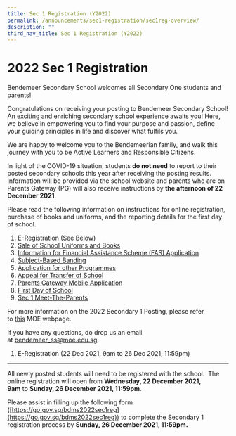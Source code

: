 ```yaml
---
title: Sec 1 Registration (Y2022)
permalink: /announcements/sec1-registration/sec1reg-overview/
description: ""
third_nav_title: Sec 1 Registration (Y2022)
---
```



2022 Sec 1 Registration
=======================

Bendemeer Secondary School welcomes all Secondary One students and parents!

  

Congratulations on receiving your posting to Bendemeer Secondary School! An exciting and enriching secondary school experience awaits you! Here, we believe in empowering you to find your purpose and passion, define your guiding principles in life and discover what fulfils you.

  

We are happy to welcome you to the Bendemeerian family, and walk this journey with you to be Active Learners and Responsible Citizens.

  

In light of the COVID-19 situation, students **do not need** to report to their posted secondary schools this year after receiving the posting results. Information will be provided via the school website and parents who are on Parents Gateway (PG) will also receive instructions by **the afternoon of 22 December 2021**. 

  

Please read the following information on instructions for online registration, purchase of books and uniforms, and the reporting details for the first day of school. 

  

1.  E-Registration (See Below)
2.  [Sale of School Uniforms and Books](https://bendemeersec.moe.edu.sg/useful-links/2022-sec-1-registration/sale-of-uniform-and-books)
3.  [Information for Financial Assistance Scheme (FAS) Application](https://bendemeersec.moe.edu.sg/useful-links/2022-sec-1-registration/moe-financial-assistance-scheme)
4.  [Subject-Based Banding](https://bendemeersec.moe.edu.sg/useful-links/2022-sec-1-registration/subject-based-banding)
5.  [Application for other Programmes](https://bendemeersec.moe.edu.sg/useful-links/2022-sec-1-registration/application-for-other-programmes)
6.  [Appeal for Transfer of School](https://bendemeersec.moe.edu.sg/useful-links/2022-sec-1-registration/appeal-for-transfer-of-school)
7.  [Parents Gateway Mobile Application](https://bendemeersec.moe.edu.sg/useful-links/2022-sec-1-registration/parents-gateway-mobile-application)
8.  [First Day of School](https://bendemeersec.moe.edu.sg/useful-links/2022-sec-1-registration/first-day-of-school)
9.  [Sec 1 Meet-The-Parents](https://bendemeersec.moe.edu.sg/useful-links/2022-sec-1-registration/sec-1-meet-the-parents)

  

For more information on the 2022 Secondary 1 Posting, please refer to [this](https://www.moe.gov.sg/secondary/s1-posting) MOE webpage.

If you have any questions, do drop us an email at [bendemeer\_ss@moe.edu.sg](mailto:bendemeer_ss@moe.edu.sg).

  

  

  

1) E-Registration (22 Dec 2021, 9am to 26 Dec 2021, 11:59pm)
------------------------------------------------------------

  

All newly posted students will need to be registered with the school.  The online registration will open from **Wednesday, 22 December 2021, 9am** to **Sunday, 26 December 2021, 11:59pm**.

  

Please assist in filling up the following form ([https://go.gov.sg/bdms2022sec1reg](https://go.gov.sg/bdms2022sec1reg)) to complete the Secondary 1 registration process by **Sunday, 26 December 2021, 11:59pm.**